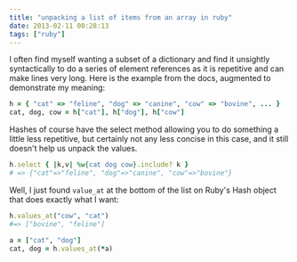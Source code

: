 ```yaml
---
title: "unpacking a list of items from an array in ruby"
date: 2013-02-11 00:28:13
tags: ["ruby"]
---
```


I often find myself wanting a subset of a dictionary and find it unsightly
syntactically to do a series of element references as it is repetitive and can
make lines very long. Here is the example from the docs, augmented to
demonstrate my meaning:

```ruby
h = { "cat" => "feline", "dog" => "canine", "cow" => "bovine", ... }
cat, dog, cow = h["cat"], h["dog"], h["cow"]
```

Hashes of course have the select method allowing you to do something a little
less repetitive, but certainly not any less concise in this case, and it still
doesn't help us unpack the values.
```ruby
h.select { |k,v| %w{cat dog cow}.include? k }
# => {"cat"=>"feline", "dog"=>"canine", "cow"=>"bovine"} 
```
Well, I just found `value_at` at the bottom of the list
on Ruby's Hash object that does exactly what I want:

```ruby
h.values_at("cow", "cat")  
#=> ["bovine", "feline"]

a = ["cat", "dog"]
cat, dog = h.values_at(*a)
```
